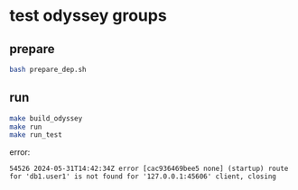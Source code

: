 # test odyssey groups
## prepare
```sh
bash prepare_dep.sh
```
## run
```sh
make build_odyssey
make run
make run_test
```
error:
```
54526 2024-05-31T14:42:34Z error [cac936469bee5 none] (startup) route for 'db1.user1' is not found for '127.0.0.1:45606' client, closing
```


